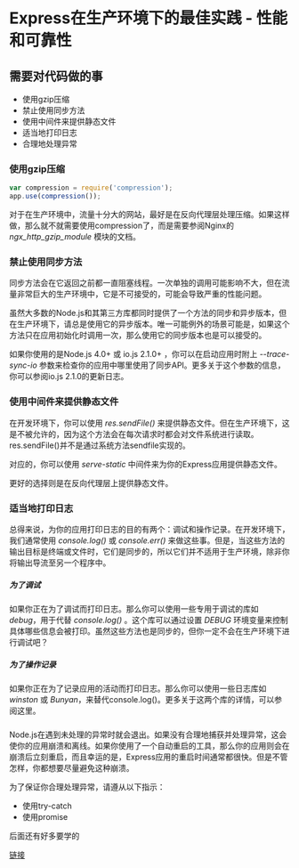 # Express在生产环境下的最佳实践 - 性能和可靠性

## 需要对代码做的事

- 使用gzip压缩
- 禁止使用同步方法
- 使用中间件来提供静态文件
- 适当地打印日志
- 合理地处理异常

### 使用gzip压缩
```js
var compression = require('compression');
app.use(compression());
```
对于在生产环境中，流量十分大的网站，最好是在反向代理层处理压缩。如果这样做，那么就不就需要使用compression了，而是需要参阅Nginx的 *ngx_http_gzip_module* 模块的文档。

### 禁止使用同步方法

同步方法会在它返回之前都一直阻塞线程。一次单独的调用可能影响不大，但在流量非常巨大的生产环境中，它是不可接受的，可能会导致严重的性能问题。

虽然大多数的Node.js和其第三方库都同时提供了一个方法的同步和异步版本，但在生产环境下，请总是使用它的异步版本。唯一可能例外的场景可能是，如果这个方法只在应用初始化时调用一次，那么使用它的同步版本也是可以接受的。

如果你使用的是Node.js 4.0+ 或 io.js 2.1.0+ ，你可以在启动应用时附上 *--trace-sync-io* 参数来检查你的应用中哪里使用了同步API。更多关于这个参数的信息，你可以参阅io.js 2.1.0的更新日志。

### 使用中间件来提供静态文件

在开发环境下，你可以使用 *res.sendFile()* 来提供静态文件。但在生产环境下，这是不被允许的，因为这个方法会在每次请求时都会对文件系统进行读取。res.sendFile()并不是通过系统方法sendfile实现的。

对应的，你可以使用 *serve-static* 中间件来为你的Express应用提供静态文件。

更好的选择则是在反向代理层上提供静态文件。

### 适当地打印日志

总得来说，为你的应用打印日志的目的有两个：调试和操作记录。在开发环境下，我们通常使用 *console.log()* 或 *console.err()* 来做这些事。但是，当这些方法的输出目标是终端或文件时，它们是同步的，所以它们并不适用于生产环境，除非你将输出导流至另一个程序中。

##### 为了调试

如果你正在为了调试而打印日志。那么你可以使用一些专用于调试的库如 *debug*，用于代替 *console.log()* 。这个库可以通过设置 *DEBUG* 环境变量来控制具体哪些信息会被打印。虽然这些方法也是同步的，但你一定不会在生产环境下进行调试吧？

##### 为了操作记录

如果你正在为了记录应用的活动而打印日志。那么你可以使用一些日志库如 *winston* 或 *Bunyan*，来替代console.log()。更多关于这两个库的详情，可以参阅这里。

###

Node.js在遇到未处理的异常时就会退出。如果没有合理地捕获并处理异常，这会使你的应用崩溃和离线。如果你使用了一个自动重启的工具，那么你的应用则会在崩溃后立刻重启，而且幸运的是，Express应用的重启时间通常都很快。但是不管怎样，你都想要尽量避免这种崩溃。

为了保证你合理处理异常，请遵从以下指示：

- 使用try-catch
- 使用promise

后面还有好多要学的

[链接](http://www.phperz.com/article/15/1129/170602.html)
